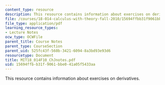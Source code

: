 ```yaml
---
content_type: resource
description: This resource contains information about exercises on derivatives.
file: /courses/18-014-calculus-with-theory-fall-2010/15694ffbb31f9061bbe041a05f5433aa_MIT18_014F10_ChJnotes.pdf
file_type: application/pdf
learning_resource_types:
- Lecture Notes
ocw_type: OCWFile
parent_title: Course Notes
parent_type: CourseSection
parent_uid: 525fc43f-560b-3421-6094-8a3bd93e93d6
resourcetype: Document
title: MIT18_014F10_ChJnotes.pdf
uid: 15694ffb-b31f-9061-bbe0-41a05f5433aa
---
```

This resource contains information about exercises on derivatives.


